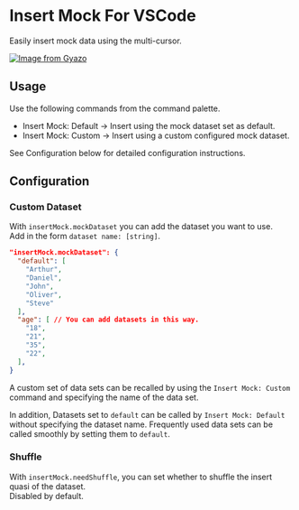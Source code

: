 # Insert Mock For VSCode

Easily insert mock data using the multi-cursor.

[![Image from Gyazo](https://i.gyazo.com/31161fdb6707bcf605f83590e943b876.gif)](https://gyazo.com/31161fdb6707bcf605f83590e943b876)

## Usage

Use the following commands from the command palette.

* Insert Mock: Default -> Insert using the mock dataset set as default.
* Insert Mock: Custom -> Insert using a custom configured mock dataset.

See Configuration below for detailed configuration instructions.

## Configuration

### Custom Dataset

With `insertMock.mockDataset` you can add the dataset you want to use.  
Add in the form `dataset name: [string]`.

```JSON
"insertMock.mockDataset": {
  "default": [
    "Arthur",
    "Daniel",
    "John",
    "Oliver",
    "Steve"
  ],
  "age": [ // You can add datasets in this way.
    "18",
    "21",
    "35",
    "22",
  ],
}
```
A custom set of data sets can be recalled by using the `Insert Mock: Custom` command and specifying the name of the data set.

In addition, Datasets set to `default` can be called by `Insert Mock: Default` without specifying the dataset name. Frequently used data sets can be called smoothly by setting them to `default`.

### Shuffle

With `insertMock.needShuffle`, you can set whether to shuffle the insert quasi of the dataset.  
Disabled by default.